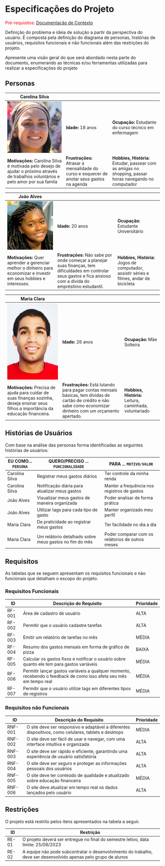 # Especificações do Projeto

<span style="color:red">Pré-requisitos: <a href="1-Documentação de Contexto.md"> Documentação de Contexto</a></span>

Definição do problema e ideia de solução a partir da perspectiva do usuário. É composta pela definição do  diagrama de personas, histórias de usuários, requisitos funcionais e não funcionais além das restrições do projeto.

Apresente uma visão geral do que será abordado nesta parte do documento, enumerando as técnicas e/ou ferramentas utilizadas para realizar a especificações do projeto

## Personas

| **Carolina Silva** |      |      |
|------------------------------|------|------|
|![persona1](img/persona1.png) | **Idade:** 18 anos  | **Ocupação:** Estudante do curso técnico em enfermagem |
| **Motivações:** Carolina Silva é motivada pelo desejo de ajudar o próximo através de trabalhos voluntários e pelo amor por sua famlía | **Frustrações:** Atrasar a mensalidade do curso e esquecer de anotar seus gastos na agenda | **Hobbies, História:** Estudar, passear com as amigas no shopping, passar horas navegando no computador|

| **João Alves** |      |      |
|------------------------------|------|------|
|![persona2](img/persona2.jpeg) | **Idade:** 20 anos  | **Ocupação:** Estudante Universitário |
| **Motivações:** Quer aprender a gerenciar melhor o dinheiro para economizar e investir em seus hobbies e interesses. | **Frustrações:** Não sabe por onde começar a planejar suas finanças, tem dificuldades em controlar seus gastos e fica ansioso com a dívida do empréstimo estudantil. | **Hobbies, História:** Jogos de computador, assistir séries e filmes, andar de bicicleta|

| **Maria Clara** |      |      |
|------------------------------|------|------|
|![persona3](img/persona3.jpeg) | **Idade:** 26 anos  | **Ocupação:** Mãe Solteira |
| **Motivações:** Precisa de ajuda para cuidar de suas finanças sozinha, deseja ensinar seus filhos a importância da educação financeira. | **Frustrações:** Está lutando para pagar contas mensais básicas, tem dívidas de cartão de crédito e não sabe como economizar dinheiro com um orçamento apertado. | **Hobbies, História:** Leitura, caminhada, voluntariado|

## Histórias de Usuários

Com base na análise das personas forma identificadas as seguintes histórias de usuários:

|EU COMO... `PERSONA`| QUERO/PRECISO ... `FUNCIONALIDADE` |PARA ... `MOTIVO/VALOR`                 |
|--------------------|------------------------------------|----------------------------------------|
|Carolina Silva   | Registrar meus gastos diários                            | Ter controle da minha renda                     |
|Carolina Silva   | Notificação diária para atualizar meus gastos            | Manter a frequência nos registros de gastos     |
|João Alves       | Visualizar meus gastos de maneira organizada             | Poder analisar de forma prática                 |
|João Alves       | Utilizar tags para cada tipo de gasto                    | Manter organizado meu perfil                    |
|Maria Clara      | De praticidade ao registrar meus gastos                  | Ter facilidade no dia a dia                     |
|Maria Clara      | Um relátorio detalhado sobre meus gastos no fim do mês   | Poder comparar com os relátorios de outros meses|

## Requisitos

As tabelas que se seguem apresentam os requisitos funcionais e não funcionais que detalham o escopo do projeto.

### Requisitos Funcionais

|ID    | Descrição do Requisito  | Prioridade |
|------|-----------------------------------------|----|
|RF-001| Área de cadastro de usuário | ALTA | 
|RF-002| Permitir que o usuário cadastre tarefas | ALTA | 
|RF-003| Emitir um relatório de tarefas no mês   | MÉDIA |
|RF-004| Resumo dos gastos mensais em forma de gráfico de pizza | BAIXA |
|RF-005| Calcular os gastos fixos e notificar o usuário sobre quanto ele tem para gastos variáveis | MÉDIA |
|RF-006| Permitir lançar gastos variáveis a qualquer momento, recebendo o feedback de como isso afeta seu mês em tempo real | MÉDIA |
|RF-007| Permitir que o usuário utilize tags em diferentes tipos de registros | MÉDIA |

### Requisitos não Funcionais

|ID     | Descrição do Requisito  |Prioridade |
|-------|-------------------------|----|
|RNF-001| O site deve ser responsivo e adaptável a diferentes dispositivos, como celulares, tablets e desktops | MÉDIA | 
|RNF-002| O site deve ser fácil de usar e navegar, com uma interface intuitiva e organizada |  ALTA | 
|RNF-003| O site deve ser rápido e eficiente, garantindo uma experiência de usuário satisfatória |  ALTA | 
|RNF-004| O site deve ser seguro e proteger as informações pessoais dos usuários |  ALTA | 
|RNF-005| O site deve ter conteúdo de qualidade e atualizado sobre educação financeira |  MÉDIA | 
|RNF-006| O site deve atualizar em tempo real os dados lançados pelo usuário |  ALTA | 


## Restrições

O projeto está restrito pelos itens apresentados na tabela a seguir.

|ID| Restrição                                             |
|--|-------------------------------------------------------|
|RE-01| O projeto deverá ser entregue no final do semestre letivo, data limite: 25/06/2023|
|RE-02| A equipe não pode subcontratar o desenvolvimento do trabalho, deve ser desenvolvido apenas pelo grupo de alunos |
